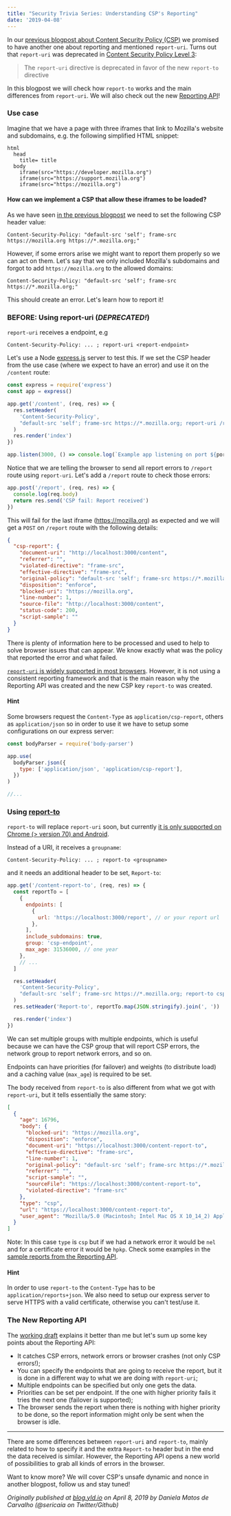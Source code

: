 ```yaml
---
title: "Security Trivia Series: Understanding CSP's Reporting"
date: '2019-04-08'
---
```


In our [previous blogpost about Content Security Policy (CSP)](https://medium.com/yld-engineering-blog/security-trivia-series-hints-on-default-src-csp-directive-7044c65db951) we promised to have another one about reporting and mentioned `report-uri`. Turns out that `report-uri` was deprecated in [Content Security Policy Level 3](https://www.w3.org/TR/CSP3/#changes-from-level-2):

> The `report-uri` directive is deprecated in favor of the new `report-to` directive

In this blogpost we will check how `report-to` works and the main differences from `report-uri`. We will also check out the new [Reporting API](https://w3c.github.io/reporting/)!

### Use case

Imagine that we have a page with three iframes that link to Mozilla's website and subdomains, e.g. the following simplified HTML snippet:

```pug
html
  head
    title= title
  body
    iframe(src="https://developer.mozilla.org")
    iframe(src="https://support.mozilla.org")
    iframe(src="https://mozilla.org")
```

#### How can we implement a CSP that allow these iframes to be loaded?

As we have seen [in the previous blogpost](https://medium.com/yld-engineering-blog/security-trivia-series-hints-on-default-src-csp-directive-7044c65db951) we need to set the following CSP header value:

`Content-Security-Policy: "default-src 'self'; frame-src https://mozilla.org https://*.mozilla.org;"`

However, if some errors arise we might want to report them properly so we can act on them. Let's say that we only included Mozilla's subdomains and forgot to add `https://mozilla.org` to the allowed domains:

`Content-Security-Policy: "default-src 'self'; frame-src https://*.mozilla.org;"`

This should create an error. Let's learn how to report it!

### BEFORE: Using report-uri (_DEPRECATED!_)

`report-uri` receives a endpoint, e.g

`Content-Security-Policy: ... ; report-uri <report-endpoint>`

Let's use a Node [express.js](https://expressjs.com/) server to test this. If we set the CSP header from the use case (where we expect to have an error) and use it on the `/content` route:

```js
const express = require('express')
const app = express()

app.get('/content', (req, res) => {
  res.setHeader(
    'Content-Security-Policy',
    "default-src 'self'; frame-src https://*.mozilla.org; report-uri /report"
  )
  res.render('index')
})

app.listen(3000, () => console.log(`Example app listening on port ${port}!`))
```

Notice that we are telling the browser to send all report errors to `/report` route using `report-uri`. Let's add a `/report` route to check those errors:

```js
app.post('/report', (req, res) => {
  console.log(req.body)
  return res.send('CSP fail: Report received')
})
```

This will fail for the last iframe (https://mozilla.org) as expected and we will get a `POST` on `/report` route with the following details:

```json
{
  "csp-report": {
    "document-uri": "http://localhost:3000/content",
    "referrer": "",
    "violated-directive": "frame-src",
    "effective-directive": "frame-src",
    "original-policy": "default-src 'self'; frame-src https://*.mozilla.org; report-uri /report",
    "disposition": "enforce",
    "blocked-uri": "https://mozilla.org",
    "line-number": 1,
    "source-file": "http://localhost:3000/content",
    "status-code": 200,
    "script-sample": ""
  }
}
```

There is plenty of information here to be processed and used to help to solve browser issues that can appear. We know exactly what was the policy that reported the error and what failed.

[`report-uri` is widely supported in most browsers](https://developer.mozilla.org/en-US/docs/Web/HTTP/Headers/Content-Security-Policy/report-uri#Browser_compatibility). However, it is not using a consistent reporting framework and that is the main reason why the Reporting API was created and the new CSP key `report-to` was created.

#### Hint

Some browsers request the `Content-Type` as `application/csp-report`, others as `application/json` so in order to use it we have to setup some configurations on our express server:

```js
const bodyParser = require('body-parser')

app.use(
  bodyParser.json({
    type: ['application/json', 'application/csp-report'],
  })
)

//...
```

### Using **[report-to](https://w3c.github.io/webappsec-csp/#directive-report-to)**

`report-to` will replace `report-uri` soon, but currently [it is only supported on Chrome (> version 70) and Android](https://developer.mozilla.org/en-US/docs/Web/HTTP/Headers/Content-Security-Policy/report-to#Browser_compatibility).

Instead of a URI, it receives a `groupname`:

`Content-Security-Policy: ... ; report-to <groupname>`

and it needs an additional header to be set, `Report-to`:

```js
app.get('/content-report-to', (req, res) => {
  const reportTo = [
    {
      endpoints: [
        {
          url: 'https://localhost:3000/report', // or your report url
        },
      ],
      include_subdomains: true,
      group: 'csp-endpoint',
      max_age: 31536000, // one year
    },
    // ...
  ]

  res.setHeader(
    'Content-Security-Policy',
    "default-src 'self'; frame-src https://*.mozilla.org; report-to csp-endpoint;"
  )
  res.setHeader('Report-to', reportTo.map(JSON.stringify).join(', '))

  res.render('index')
})
```

We can set multiple groups with multiple endpoints, which is useful because we can have the CSP group that will report CSP errors, the network group to report network errors, and so on.

Endpoints can have priorities (for failover) and weights (to distribute load) and a caching value (`max_age`) is required to be set.

The body received from `report-to` is also different from what we got with `report-uri`, but it tells essentially the same story:

```json
[
  {
    "age": 16796,
    "body": {
      "blocked-uri": "https://mozilla.org",
      "disposition": "enforce",
      "document-uri": "https://localhost:3000/content-report-to",
      "effective-directive": "frame-src",
      "line-number": 1,
      "original-policy": "default-src 'self'; frame-src https://*.mozilla.org; report-to csp-endpoint;",
      "referrer": "",
      "script-sample": "",
      "sourceFile": "https://localhost:3000/content-report-to",
      "violated-directive": "frame-src"
    },
    "type": "csp",
    "url": "https://localhost:3000/content-report-to",
    "user_agent": "Mozilla/5.0 (Macintosh; Intel Mac OS X 10_14_2) AppleWebKit/537.36 (KHTML, like Gecko) Chrome/73.0.3683.86 Safari/537.36"
  }
]
```

Note: In this case `type` is `csp` but if we had a network error it would be `nel` and for a certificate error it would be `hpkp`. Check some examples in the [sample reports from the Reporting API](https://w3c.github.io/reporting/#sample-reports).

#### Hint

In order to use `report-to` the `Content-Type` has to be `application/reports+json`. We also need to setup our express server to serve HTTPS with a valid certificate, otherwise you can't test/use it.

### The New Reporting API

The [working draft](https://w3c.github.io/reporting/) explains it better than me but let's sum up some key points about the Reporting API:

- It catches CSP errors, network errors or browser crashes (not only CSP errors!);
- You can specify the endpoints that are going to receive the report, but it is done in a different way to what we are doing with `report-uri`;
- Multiple endpoints can be specified but only one gets the data.
- Priorities can be set per endpoint. If the one with higher priority fails it tries the next one (failover is supported);
- The browser sends the report when there is nothing with higher priority to be done, so the report information might only be sent when the browser is idle.

---

There are some differences between `report-uri` and `report-to`, mainly related to how to specify it and the extra `Report-to` header but in the end the data received is similar. However, the Reporting API opens a new world of possibilities to grab all kinds of errors in the browser.

Want to know more? We will cover CSP's unsafe dynamic and nonce in another blogpost, follow us and stay tuned!

_Originally published at [blog.yld.io](https://blog.yld.io/) on April 8, 2019 by Daniela Matos de Carvalho (@sericaia on Twitter/Github)_
